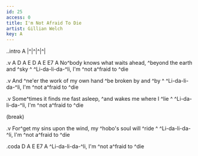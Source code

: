 ```yaml
---
id: 25
access: 0
title: I'm Not Afraid To Die
artist: Gillian Welch
key: A
---
```

..intro A
|^|^|^|^|

.v A D A E D A E E7 A
No^body knows what waits ahead, ^beyond the earth and ^sky ^
^Li-da-li-da-^li, I'm ^not a^fraid to ^die 

.v
And ^ne'er the work of my own hand ^be broken by and ^by ^
^Li-da-li-da-^li, I'm ^not a^fraid to ^die 

.v
Some^times it finds me fast asleep, ^and wakes me where I ^lie ^
^Li-da-li-da-^li, I'm ^not a^fraid to ^die 

  (break)

.v
For^get my sins upon the wind, my ^hobo's soul will ^ride ^
^Li-da-li-da-^li, I'm ^not a^fraid to ^die 

.coda D A E E7 A
^Li-da-li-da-^li, I'm ^not a^fraid to ^die 